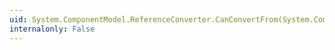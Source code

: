 ```yaml
---
uid: System.ComponentModel.ReferenceConverter.CanConvertFrom(System.ComponentModel.ITypeDescriptorContext,System.Type)
internalonly: False
---
```

